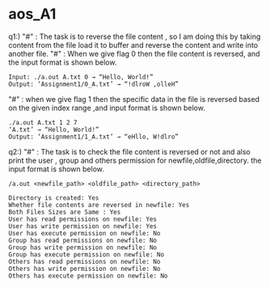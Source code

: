 # aos_A1

q1:)
"#" : The task is to reverse the file content , so I am doing this by taking content from the file load it to buffer and reverse the content and write into another file.
"#" : When we give flag 0 then the file content is reversed, and the input format is shown below.

    Input: ./a.out A.txt 0 → “Hello, World!”
    Output: ‘Assignment1/0_A.txt’ → “!dlroW ,olleH”
    
"#" : when we give flag 1 then the specific data in the file is  reversed based on the given index range ,and input format is shown below.

    ./a.out A.txt 1 2 7
    ‘A.txt’ → “Hello, World!”
    Output: ‘Assignment1/1_A.txt’ → “eHllo, W!dlro”
    
q2:)
"#" : The task is to check the file content is reversed or not and also print the user , group and others permission for newfile,oldfile,directory.
the input format is shown below.

    /a.out <newfile_path> <oldfile_path> <directory_path>
        
    Directory is created: Yes
    Whether file contents are reversed in newfile: Yes
    Both Files Sizes are Same : Yes
    User has read permissions on newfile: Yes
    User has write permission on newfile: Yes
    User has execute permission on newfile: No
    Group has read permissions on newfile: No
    Group has write permission on newfile: No
    Group has execute permission on newfile: No
    Others has read permissions on newfile: No
    Others has write permission on newfile: No
    Others has execute permission on newfile: No
        
